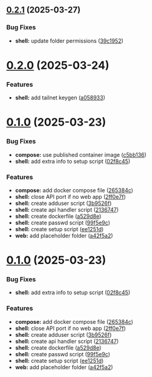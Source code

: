 ## [0.2.1](https://github.com/BPR02/PeerStash/compare/peerstash-v0.2.0...peerstash-v0.2.1) (2025-03-27)


### Bug Fixes

* **shell:** update folder permissions ([39c1952](https://github.com/BPR02/PeerStash/commit/39c1952b4cf50debd62bb49135d8fcbb4d0a178b))

# [0.2.0](https://github.com/BPR02/PeerStash/compare/peerstash-v0.1.0...peerstash-v0.2.0) (2025-03-24)


### Features

* **shell:** add tailnet keygen ([a058933](https://github.com/BPR02/PeerStash/commit/a0589331a33c2122d5a12efc4151323095e23180))

# [0.1.0](https://github.com/BPR02/PeerStash/compare/peerstash-v0.0.1...peerstash-v0.1.0) (2025-03-23)


### Bug Fixes

* **compose:** use published container image ([c5bb136](https://github.com/BPR02/PeerStash/commit/c5bb136bcade51de43bfb0a1f9938d02ab6691ae))
* **shell:** add extra info to setup script ([02f8c45](https://github.com/BPR02/PeerStash/commit/02f8c45c5867559689be445af4b49b967877ffd5))


### Features

* **compose:** add docker compose file ([265384c](https://github.com/BPR02/PeerStash/commit/265384c7ac72f9c503f25cf499438cc71b1feef8))
* **shell:** close API port if no web app ([2ff0e7f](https://github.com/BPR02/PeerStash/commit/2ff0e7fd54d0b01e8116e3e42c7e915b3ebc2683))
* **shell:** create adduser script ([3b9526f](https://github.com/BPR02/PeerStash/commit/3b9526f4249702f03eeb08d28d2ad6b57b415050))
* **shell:** create api handler script ([2136747](https://github.com/BPR02/PeerStash/commit/213674771c7064809736ca8b7fbdfa448517ed81))
* **shell:** create dockerfile ([a529d8e](https://github.com/BPR02/PeerStash/commit/a529d8e43b23d27df3e491ed262d79dc734315e7))
* **shell:** create passwd script ([99f5e9c](https://github.com/BPR02/PeerStash/commit/99f5e9ccd7b845441d7e7a19045950f42b8fe008))
* **shell:** create setup script ([ee1251d](https://github.com/BPR02/PeerStash/commit/ee1251d60c74b25efb37ed48f997afd35f8e7991))
* **web:** add placeholder folder ([a42f5a2](https://github.com/BPR02/PeerStash/commit/a42f5a21d96f4c854ae0b400466767f2acaa33e7))

# [0.1.0](https://github.com/BPR02/PeerStash/compare/peerstash-v0.0.1...peerstash-0.1.0) (2025-03-23)


### Bug Fixes

* **shell:** add extra info to setup script ([02f8c45](https://github.com/BPR02/PeerStash/commit/02f8c45c5867559689be445af4b49b967877ffd5))


### Features

* **compose:** add docker compose file ([265384c](https://github.com/BPR02/PeerStash/commit/265384c7ac72f9c503f25cf499438cc71b1feef8))
* **shell:** close API port if no web app ([2ff0e7f](https://github.com/BPR02/PeerStash/commit/2ff0e7fd54d0b01e8116e3e42c7e915b3ebc2683))
* **shell:** create adduser script ([3b9526f](https://github.com/BPR02/PeerStash/commit/3b9526f4249702f03eeb08d28d2ad6b57b415050))
* **shell:** create api handler script ([2136747](https://github.com/BPR02/PeerStash/commit/213674771c7064809736ca8b7fbdfa448517ed81))
* **shell:** create dockerfile ([a529d8e](https://github.com/BPR02/PeerStash/commit/a529d8e43b23d27df3e491ed262d79dc734315e7))
* **shell:** create passwd script ([99f5e9c](https://github.com/BPR02/PeerStash/commit/99f5e9ccd7b845441d7e7a19045950f42b8fe008))
* **shell:** create setup script ([ee1251d](https://github.com/BPR02/PeerStash/commit/ee1251d60c74b25efb37ed48f997afd35f8e7991))
* **web:** add placeholder folder ([a42f5a2](https://github.com/BPR02/PeerStash/commit/a42f5a21d96f4c854ae0b400466767f2acaa33e7))

